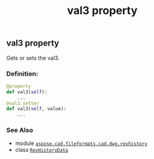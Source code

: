 ﻿---
title: val3 property
second_title: Aspose.CAD for Python via .NET API References
description: 
type: docs
weight: 60
url: /python-net/aspose.cad.fileformats.cad.dwg.revhistory/revhistorydata/val3/
is_root: false
---

## val3 property


Gets or sets the val3.
### Definition:
```python
@property
def val3(self):
    ...
@val3.setter
def val3(self, value):
    ...
```

### See Also
* module [`aspose.cad.fileformats.cad.dwg.revhistory`](../../)
* class [`RevHistoryData`](/cad/python-net/aspose.cad.fileformats.cad.dwg.revhistory/revhistorydata)
